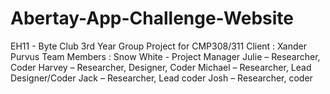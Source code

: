 # Abertay-App-Challenge-Website
EH11 - Byte Club 
3rd Year Group Project for CMP308/311
Client : Xander Purvus 
Team Members : 
Snow White - Project Manager 
Julie – Researcher, Coder 
Harvey – Researcher, Designer, Coder 
Michael – Researcher, Lead Designer/Coder 
Jack – Researcher, Lead coder 
Josh – Researcher, coder 
